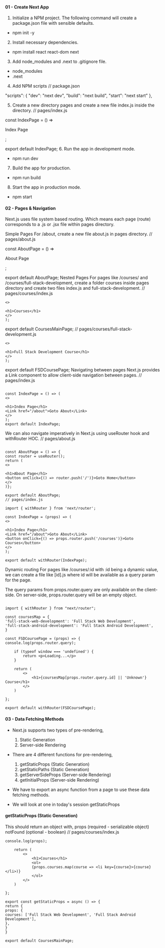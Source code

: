 #### 01 - Create Next App

1. Initialize a NPM project. The following command will create a package.json file with sensible defaults.

- npm init -y

2. Install necessary dependencies.

- npm install react react-dom next

3. Add node_modules and .next to .gitignore file.

- node_modules
- .next

4. Add NPM scripts
   // package.json

"scripts": {
"dev": "next dev",
"build": "next build",
"start": "next start"
},

5. Create a new directory pages and create a new file index.js inside the directory.
   // pages/index.js

const IndexPage = () => <p>Index Page</p>;

export default IndexPage; 6. Run the app in development mode.

- npm run dev

7. Build the app for production.

- npm run build

8. Start the app in production mode.

- npm start

#### 02 - Pages & Navigation

Next.js uses file system based routing. Which means each page (route) corresponds to a .js or .jsx file within pages directory.

Simple Pages
For /about, create a new file about.js in pages directory.
// pages/about.js

const AboutPage = () => <p>About Page</p>;

export default AboutPage;
Nested Pages
For pages like /courses/ and /courses/full-stack-development, create a folder courses inside pages directory and create two files index.js and full-stack-development.
// pages/courses/index.js

```const CoursesMainPage = () => (
<>

<h1>Courses</h1>
</>
);
```

export default CoursesMainPage;
// pages/courses/full-stack-development.js

```const FSDCoursePage = () => (
<>

<h1>Full Stack Development Course</h1>
</>
);
```

export default FSDCoursePage;
Navigating between pages
Next.js provides a Link component to allow client-side navigation between pages.
// pages/index.js

```import Link from 'next/link';

const IndexPage = () => (
<>

<h1>Index Page</h1>
<Link href="/about">Goto About</Link>
</>
);
export default IndexPage;
```

We can also navigate imperatively in Next.js using useRouter hook and withRouter HOC.
// pages/about.js

```import { useRouter } from 'next/router'

const AboutPage = () => {
const router = useRouter();
return (
<>

<h1>About Page</h1>
<button onClick={() => router.push('/')}>Goto Home</button>
</>
)};

export default AboutPage;
// pages/index.js
```

```import Link from 'next/link';
import { withRouter } from 'next/router';

const IndexPage = (props) => (
<>

<h1>Index Page</h1>
<Link href="/about">Goto About</Link>
<button onClick={() => props.router.push('/courses')}>Goto Courses</button>
</>
);

export default withRouter(IndexPage);
```

Dynamic routing
For pages like /courses/:id with :id being a dynamic value, we can create a file like [id].js where id will be available as a query param for the page.

The query params from props.router.query are only available on the client-side. On server-side, props.router.query will be an empty object.

```// pages/courses/[id].js

import { withRouter } from "next/router";

const coursesMap = {
'full-stack-web-development': 'Full Stack Web Development',
'full-stack-android-development': 'Full Stack Android Development',
}

const FSDCoursePage = (props) => {
console.log(props.router.query);

    if (typeof window === 'undefined') {
        return <p>Loading...</p>
    }

    return (
        <>
            <h1>{coursesMap[props.router.query.id] || 'Unknown'} Course</h1>
        </>
    )

};

export default withRouter(FSDCoursePage);
```

#### 03 - Data Fetching Methods

- Next.js supports two types of pre-rendering,

  1. Static Generation
  2. Server-side Rendering

- There are 4 different functions for pre-rendering,

  1. getStaticProps (Static Generation)
  2. getStaticPaths (Static Generation)
  3. getServerSideProps (Server-side Rendering)
  4. getInitialProps (Server-side Rendering)

- We have to export an async function from a page to use these data fetching methods.

- We will look at one in today's session getStaticProps

#### getStaticProps (Static Generation)

This should return an object with,
props (required - serializable object)
notFound (optional - boolean)
// pages/courses/index.js

```const CoursesMainPage = (props) => {
console.log(props);

    return (
        <>
            <h1>Courses</h1>
            <ol>
            {props.courses.map(course => <li key={course}>{course}</li>)}
            </ol>
        </>
    )

};

export const getStaticProps = async () => {
return {
props: {
courses: ['Full Stack Web Development', 'Full Stack Android Development'],
},
}
}

export default CoursesMainPage;
```
